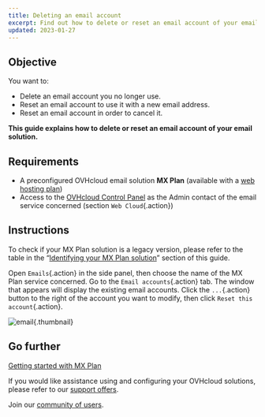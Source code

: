 ```yaml
---
title: Deleting an email account
excerpt: Find out how to delete or reset an email account of your email solution
updated: 2023-01-27
---
```


## Objective

You want to:

- Delete an email account you no longer use.
- Reset an email account to use it with a new email address.
- Reset an email account in order to cancel it.

**This guide explains how to delete or reset an email account of your email solution.**

## Requirements

- A preconfigured OVHcloud email solution **MX Plan** (available with a [web hosting plan](/links/web/hosting))
- Access to the [OVHcloud Control Panel](/links/manager) as the Admin contact of the email service concerned (section `Web Cloud`{.action})

## Instructions <a name="instructions"></a>

To check if your MX Plan solution is a legacy version, please refer to the table in the “[Identifying your MX Plan solution](#whichmxplan)” section of this guide.

Open `Emails`{.action} in the side panel, then choose the name of the MX Plan service concerned. Go to the `Email accounts`{.action} tab. The window that appears will display the existing email accounts. Click the `...`{.action} button to the right of the account you want to modify, then click `Reset this account`{.action}.

![email](images/email-mxplan-new-reset.png){.thumbnail}

## Go further

[Getting started with MX Plan](/pages/web_cloud/email_and_collaborative_solutions/mx_plan/email_generalities)

If you would like assistance using and configuring your OVHcloud solutions, please refer to our [support offers](/links/support).

Join our [community of users](/links/community).
